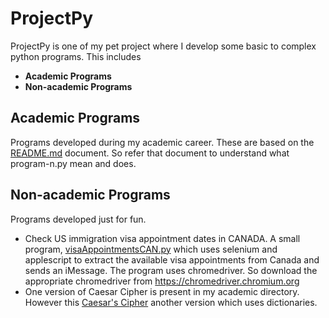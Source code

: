 # ProjectPy

ProjectPy is one of my pet project where I develop some basic to complex python programs. This includes
- **Academic Programs**
- **Non-academic Programs**

## Academic Programs
Programs developed during my academic career. These are based on the [README.md](https://github.com/vikki1107/ProjectPy/blob/main/academic/README.md) document. So refer that document to understand what program-n.py mean and does.

## Non-academic Programs
Programs developed just for fun.
- Check US immigration visa appointment dates in CANADA.
A small program, [visaAppointmentsCAN.py](https://github.com/vikki1107/ProjectPy/blob/main/visaAppointmentsCAN.py) which uses selenium and applescript to extract the available visa appointments from Canada and sends an iMessage. The program uses chromedriver. So download the appropriate chromedriver from https://chromedriver.chromium.org
- One version of Caesar Cipher is present in my academic directory. However this [Caesar's Cipher](https://github.com/vikki1107/ProjectPy/blob/main/caesarCipher.py) another version which  uses dictionaries.
